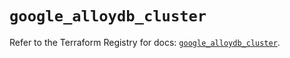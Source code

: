 # `google_alloydb_cluster`

Refer to the Terraform Registry for docs: [`google_alloydb_cluster`](https://registry.terraform.io/providers/hashicorp/google/6.27.0/docs/resources/alloydb_cluster).
